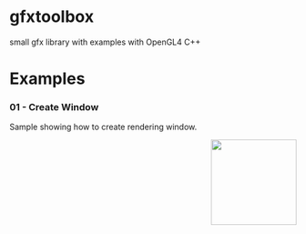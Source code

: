 # gfxtoolbox
small gfx library with examples with OpenGL4 C++

# Examples

### 01 - Create Window

Sample showing how to create rendering window.

<img src="./Samples/Source%20Files/11%20Lighting/02-Rendering_a_geometry_with_fragment_specular_lighting/screenshot.png" width="150px" align="right">

